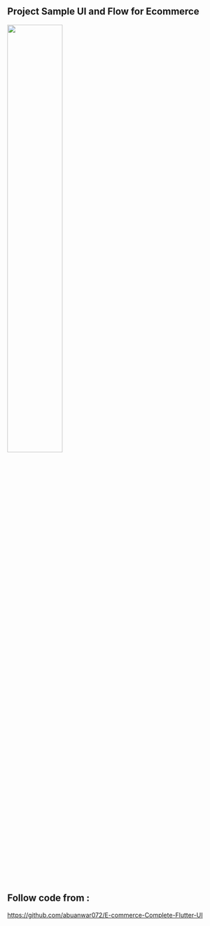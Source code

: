 ## Project Sample UI and Flow for Ecommerce

[<img src="https://i9.ytimg.com/vi/HB3iUXs3GHE/mq3.jpg?sqp=CKTz4o0G&rs=AOn4CLAgieVahoByx3hreFZGoP7OEuq73A" width="50%">](https://youtu.be/HB3iUXs3GHE)

## Follow code from : 

https://github.com/abuanwar072/E-commerce-Complete-Flutter-UI
